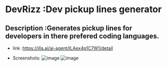 # DevRizz :Dev pickup lines generator

## Description :Generates pickup lines for developers in there prefered coding languages.
- link :https://illa.ai/ai-agent/ILAex4p1C7W1/detail

- Screenshots:
![image](https://github.com/shelar1423/illa-builder/assets/82649533/4a36601b-2cc6-4461-acb1-e7233044b8bf)
![image](https://github.com/shelar1423/illa-builder/assets/82649533/11e644aa-ad9f-4093-a701-51f7e1201e27)

